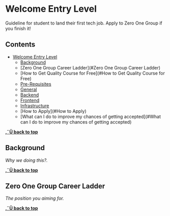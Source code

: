 # Welcome Entry Level

Guideline for student to land their first tech job. Apply to Zero One Group if you finish it!

## Contents

- [Welcome Entry Level](#welcome-entry-level)
  - [Background](#background)
  - [Zero One Group Career Ladder](#Zero One Group Career Ladder)
  - [How to Get Quality Course for Free](#How to Get Quality Course for Free)
  - [Pre-Requisites](#Pre-Requisites)
  - [General](#General)
  - [Backend](#Backend)
  - [Frontend](#Frontend)
  - [Infrastructure](#Infrastructure)
  - [How to Apply](#How to Apply)
  - [What can I do to improve my chances of getting accepted](#What can I do to improve my chances of getting accepted)

**[‚¨Ü back to top](#contents)**

## Background

_Why we doing this?._

**[‚¨Ü back to top](#contents)**

## Zero One Group Career Ladder

_The position you aiming for._

**[‚¨Ü back to top](#contents)**
